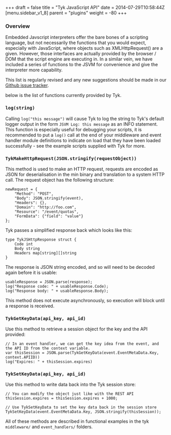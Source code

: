+++
draft = false
title = "Tyk JavaScript API"
date = 2014-07-29T10:58:44Z
[menu.sidebar_v1_8]
    parent = "plugins"
    weight = -80
+++

### Overview

Embedded Javscript interpreters offer the bare bones of a scripting language, but not necessarily the functions that you would expect, especially with JavaScript, where objects such as XMLHttpRequest() are a given. However, those interfaces are actually provided by the browser / DOM that the script engine are executing in. In a similar vein, we have included a series of functions to the JSVM for convenience and give the interpreter more capability.

This list is regularly revised and any new suggestions should be made in our [Github issue tracker](https://github.com/lonelycode/tyk/issues).

below is the list of functions currently provided by Tyk.

### `log(string)`

Calling `log("this message")` will cause Tyk to log the string to Tyk's default logger output in the form `JSVM Log: this message` as an INFO statement. This function is especially useful for debugging your scripts, it is recommended to put a `log()` call at the end of your middleware and event handler module definitions to indicate on load that they have been loaded successfully - see the example scripts supplied with Tyk for more.

### `TykMakeHttpRequest(JSON.stringify(requestObject))`

This method is used to make an HTTP request, requests are encoded as JSON for deserialisation in the min binary and translation to a system HTTP call. The request object has the following structure:

    newRequest = {
        "Method": "POST",
        "Body": JSON.stringify(event),
        "Headers": {},
        "Domain": "http://foo.com",
        "Resource": "/event/quotas",
        "FormData": {"field": "value"}
    };

Tyk passes a simplified response back which looks like this:

    type TykJSHttpResponse struct {
        Code int
        Body string
        Headers map[string][]string
    }

The response is JSON string encoded, and so will need to be decoded again before it is usable:

    usableResponse = JSON.parse(response);
    log("Response code: " + usableResponse.Code);
    log("Response body: " + usableResponse.Body);

This method does not execute asynchronously, so execution will block until a response is received.

### `TykGetKeyData(api_key, api_id)`

Use this method to retrieve a session object for the key and the API provided:

    // In an event handler, we can get the key idea from the event, and the API ID from the context variable.
    var thisSession = JSON.parse(TykGetKeyData(event.EventMetaData.Key, context.APIID))
    log("Expires: " + thisSession.expires)

### `TykSetKeyData(api_key, api_id)`

Use this method to write data back into the Tyk session store:

    // You can modify the object just like with the REST API
    thisSession.expires = thisSession.expires + 1000;

    // Use TykSetKeyData to set the key data back in the session store
    TykSetKeyData(event.EventMetaData.Key, JSON.stringify(thisSession));

All of these methods are described in functional examples in the tyk `middleware/` and `event_handlers/` folders.
